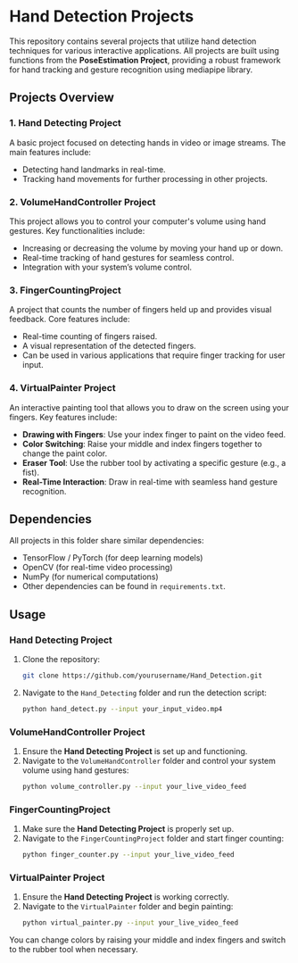 # Hand Detection Projects

This repository contains several projects that utilize hand detection techniques for various interactive applications. All projects are built using functions from the **PoseEstimation Project**, providing a robust framework for hand tracking and gesture recognition using mediapipe library.

## Projects Overview

### 1. Hand Detecting Project
A basic project focused on detecting hands in video or image streams. The main features include:

- Detecting hand landmarks in real-time.
- Tracking hand movements for further processing in other projects.

### 2. VolumeHandController Project
This project allows you to control your computer's volume using hand gestures. Key functionalities include:

- Increasing or decreasing the volume by moving your hand up or down.
- Real-time tracking of hand gestures for seamless control.
- Integration with your system’s volume control.

### 3. FingerCountingProject
A project that counts the number of fingers held up and provides visual feedback. Core features include:

- Real-time counting of fingers raised.
- A visual representation of the detected fingers.
- Can be used in various applications that require finger tracking for user input.

### 4. VirtualPainter Project
An interactive painting tool that allows you to draw on the screen using your fingers. Key features include:

- **Drawing with Fingers**: Use your index finger to paint on the video feed.
- **Color Switching**: Raise your middle and index fingers together to change the paint color.
- **Eraser Tool**: Use the rubber tool by activating a specific gesture (e.g., a fist).
- **Real-Time Interaction**: Draw in real-time with seamless hand gesture recognition.

## Dependencies

All projects in this folder share similar dependencies:

- TensorFlow / PyTorch (for deep learning models)
- OpenCV (for real-time video processing)
- NumPy (for numerical computations)
- Other dependencies can be found in `requirements.txt`.

## Usage

### Hand Detecting Project

1. Clone the repository:
    ```bash
    git clone https://github.com/yourusername/Hand_Detection.git
    ```
2. Navigate to the `Hand_Detecting` folder and run the detection script:
    ```bash
    python hand_detect.py --input your_input_video.mp4
    ```

### VolumeHandController Project

1. Ensure the **Hand Detecting Project** is set up and functioning.
2. Navigate to the `VolumeHandController` folder and control your system volume using hand gestures:
    ```bash
    python volume_controller.py --input your_live_video_feed
    ```

### FingerCountingProject

1. Make sure the **Hand Detecting Project** is properly set up.
2. Navigate to the `FingerCountingProject` folder and start finger counting:
    ```bash
    python finger_counter.py --input your_live_video_feed
    ```

### VirtualPainter Project

1. Ensure the **Hand Detecting Project** is working correctly.
2. Navigate to the `VirtualPainter` folder and begin painting:
    ```bash
    python virtual_painter.py --input your_live_video_feed
    ```

You can change colors by raising your middle and index fingers and switch to the rubber tool when necessary.
